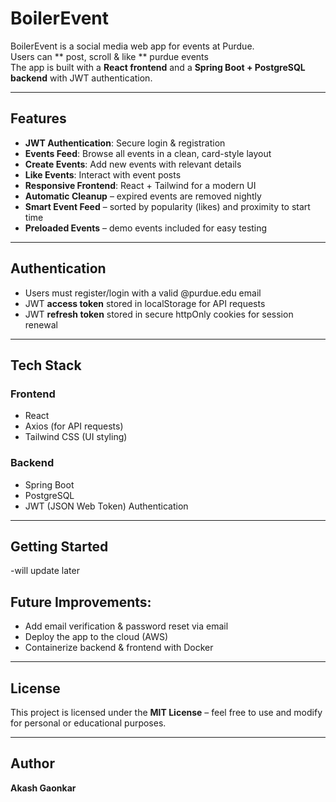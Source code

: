 # BoilerEvent 

BoilerEvent is a social media web app for events at Purdue.  
Users can ** post, scroll & like ** purdue events  
The app is built with a **React frontend** and a **Spring Boot + PostgreSQL backend** with JWT authentication.

---

## Features
- **JWT Authentication**: Secure login & registration
- **Events Feed**: Browse all events in a clean, card-style layout
- **Create Events**: Add new events with relevant details
- **Like Events**: Interact with event posts
- **Responsive Frontend**: React + Tailwind for a modern UI
- **Automatic Cleanup** – expired events are removed nightly
- **Smart Event Feed** – sorted by popularity (likes) and proximity to start time
- **Preloaded Events** – demo events included for easy testing
---

## Authentication
- Users must register/login with a valid @purdue.edu email
- JWT **access token** stored in localStorage for API requests
- JWT **refresh token** stored in secure httpOnly cookies for session renewal
---

## Tech Stack
### Frontend
- React
- Axios (for API requests)
- Tailwind CSS (UI styling)

### Backend
- Spring Boot
- PostgreSQL
- JWT (JSON Web Token) Authentication

---

## Getting Started
-will update later

## Future Improvements:
- Add email verification & password reset via email
- Deploy the app to the cloud (AWS)
- Containerize backend & frontend with Docker

---

## License
This project is licensed under the **MIT License** – feel free to use and modify for personal or educational purposes.

---

## Author
**Akash Gaonkar**  


